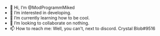 - 👋 Hi, I’m @ModProgrammMiked
- 👀 I’m interested in developing.
- 🌱 I’m currently learning how to be cool.
- 💞️ I’m looking to collaborate on nothing.
- 📫 How to reach me: Well, you can't, next to discord. Crystal Blob#9516

<!---
ModProgrammMiked/ModProgrammMiked is a ✨ special ✨ repository because its `README.md` (this file) appears on your GitHub profile.
You can click the Preview link to take a look at your changes.
--->
